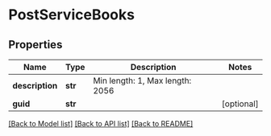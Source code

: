 # PostServiceBooks

## Properties
Name | Type | Description | Notes
------------ | ------------- | ------------- | -------------
**description** | **str** | Min length: 1, Max length: 2056 | 
**guid** | **str** |  | [optional] 

[[Back to Model list]](../README.md#documentation-for-models) [[Back to API list]](../README.md#documentation-for-api-endpoints) [[Back to README]](../README.md)

